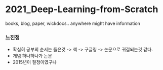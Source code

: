 # 2021_Deep-Learning-from-Scratch
books, blog, paper, wickdocs.. anywhere might have information

### 느낀점
- 확실히 공부의 순서는 들은것 -> 책 -> 구글링 -> 논문으로 귀결되는것 같다.
- 개념 하나하나가 논문
- 2015년이 절정이였구나
